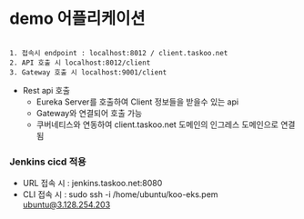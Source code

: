 # demo 어플리케이션
```

1. 접속시 endpoint : localhost:8012 / client.taskoo.net
2. API 호출 시 localhost:8012/client
3. Gateway 호출 시 localhost:9001/client

```

- Rest api 호출
  -  Eureka Server를 호출하여 Client 정보들을 받을수 있는 api
  -  Gateway와 연결되어 호출 가능
  -  쿠버네티스와 연동하여 client.taskoo.net 도메인의 인그레스 도메인으로 연결됨


### Jenkins cicd 적용 
- URL 접속 시 : jenkins.taskoo.net:8080
- CLI 접속 시 : sudo ssh -i /home/ubuntu/koo-eks.pem ubuntu@3.128.254.203




